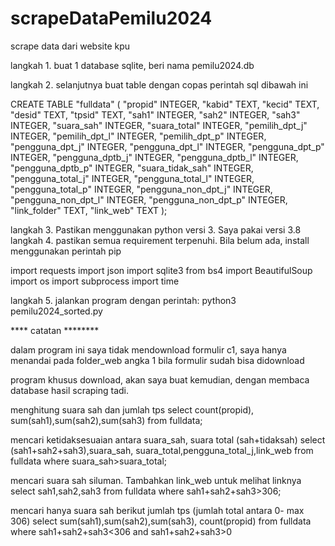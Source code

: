 # scrapeDataPemilu2024
 scrape data dari website kpu
 
 langkah 1. buat 1 database sqlite, beri nama pemilu2024.db
 
 langkah 2. selanjutnya buat table dengan copas perintah sql dibawah ini 
 

 
 CREATE TABLE "fulldata" (
	"propid"	INTEGER,
	"kabid"	TEXT,
	"kecid"	TEXT,
	"desid"	TEXT,
	"tpsid"	TEXT,
	"sah1"	INTEGER,
	"sah2"	INTEGER,
	"sah3"	INTEGER,
	"suara_sah"	INTEGER,
	"suara_total"	INTEGER,
	"pemilih_dpt_j"	INTEGER,
	"pemilih_dpt_l"	INTEGER,
	"pemilih_dpt_p"	INTEGER,
	"pengguna_dpt_j"	INTEGER,
	"pengguna_dpt_l"	INTEGER,
	"pengguna_dpt_p"	INTEGER,
	"pengguna_dptb_j"	INTEGER,
	"pengguna_dptb_l"	INTEGER,
	"pengguna_dptb_p"	INTEGER,
	"suara_tidak_sah"	INTEGER,
	"pengguna_total_j"	INTEGER,
	"pengguna_total_l"	INTEGER,
	"pengguna_total_p"	INTEGER,
	"pengguna_non_dpt_j"	INTEGER,
	"pengguna_non_dpt_l"	INTEGER,
	"pengguna_non_dpt_p"	INTEGER,
	"link_folder"	TEXT,
	"link_web"	TEXT
);

langkah 3. Pastikan menggunakan python versi 3. Saya pakai versi 3.8
langkah 4. pastikan semua requirement terpenuhi. Bila belum ada, install menggunakan perintah pip


import requests
import json
import sqlite3
from bs4 import BeautifulSoup
import os
import subprocess
import time

langkah 5. jalankan program dengan perintah: python3 pemilu2024_sorted.py

**** catatan ********

dalam program ini saya tidak mendownload formulir c1, saya hanya menandai pada folder_web angka 1 bila formulir sudah bisa didownload

program khusus download, akan saya buat kemudian, dengan membaca database hasil scraping tadi.

menghitung suara sah dan jumlah tps
select count(propid), sum(sah1),sum(sah2),sum(sah3) from fulldata;

mencari ketidaksesuaian antara suara_sah, suara total (sah+tidaksah)
select (sah1+sah2+sah3),suara_sah, suara_total,pengguna_total_j,link_web from fulldata where suara_sah>suara_total;

mencari suara sah siluman. Tambahkan link_web untuk melihat linknya
select sah1,sah2,sah3 from fulldata where sah1+sah2+sah3>306;

mencari hanya suara sah berikut jumlah tps (jumlah total antara 0- max 306)
select sum(sah1),sum(sah2),sum(sah3), count(propid) from fulldata where sah1+sah2+sah3<306 and sah1+sah2+sah3>0



